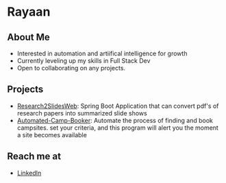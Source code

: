# Rayaan

## About Me
- Interested in automation and artiifical intelligence for growth
- Currently leveling up my skills in Full Stack Dev
- Open to collaborating on any projects.

## Projects
- [Research2SlidesWeb](link-to-project-1): Spring Boot Application that can convert pdf's of research papers into summarized slide shows
- [Automated-Camp-Booker](link-to-project-2): Automate the process of finding and book campsites. set your criteria, and this program will alert you the moment a site becomes available

## Reach me at
- [LinkedIn](https://www.linkedin.com/in/rayaan-khan/)
